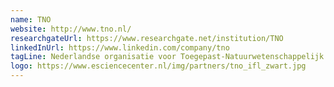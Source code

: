 ```yaml
---
name: TNO
website: http://www.tno.nl/
researchgateUrl: https://www.researchgate.net/institution/TNO
linkedInUrl: https://www.linkedin.com/company/tno
tagLine: Nederlandse organisatie voor Toegepast-Natuurwetenschappelijk Onderzoek
logo: https://www.esciencecenter.nl/img/partners/tno_ifl_zwart.jpg
---
```


